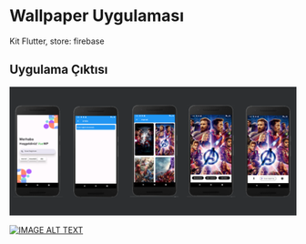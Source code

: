 # Wallpaper Uygulaması

Kit Flutter, store: firebase

## Uygulama Çıktısı

![Uygulama Görselleri!](/docs/screens.png "Uygulama Görselleri")



[![IMAGE ALT TEXT](https://img.youtube.com/vi/n1Mz_Li4Fxo/0.jpg)](https://www.youtube.com/shorts/n1Mz_Li4Fxo "Wallpaper App")